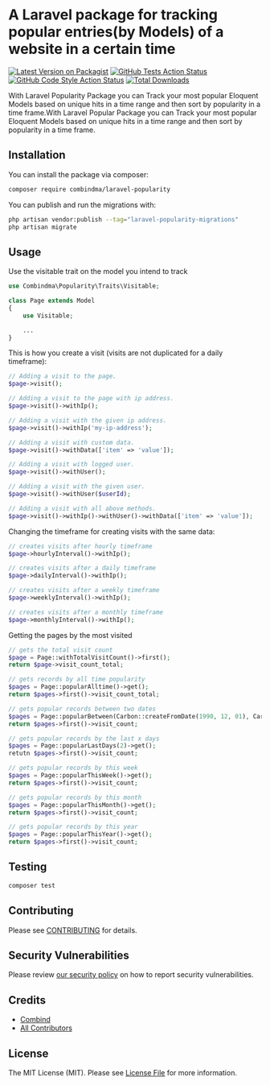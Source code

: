 # A Laravel package for tracking popular entries(by Models) of a website in a certain time

[![Latest Version on Packagist](https://img.shields.io/packagist/v/combindma/laravel-popularity.svg?style=flat-square)](https://packagist.org/packages/combindma/laravel-popularity)
[![GitHub Tests Action Status](https://img.shields.io/github/workflow/status/combindma/laravel-popularity/run-tests?label=tests)](https://github.com/combindma/laravel-popularity/actions?query=workflow%3Arun-tests+branch%3Amain)
[![GitHub Code Style Action Status](https://img.shields.io/github/workflow/status/combindma/laravel-popularity/Fix%20PHP%20code%20style%20issues?label=code%20style)](https://github.com/combindma/laravel-popularity/actions?query=workflow%3A"Fix+PHP+code+style+issues"+branch%3Amain)
[![Total Downloads](https://img.shields.io/packagist/dt/combindma/laravel-popularity.svg?style=flat-square)](https://packagist.org/packages/combindma/laravel-popularity)

With Laravel Popularity Package you can Track your most popular Eloquent Models based on unique hits in a time range and then sort by popularity in a time frame.With Laravel Popular Package you can Track your most popular Eloquent Models based on unique hits in a time range and then sort by popularity in a time frame.

## Installation

You can install the package via composer:

```bash
composer require combindma/laravel-popularity
```

You can publish and run the migrations with:

```bash
php artisan vendor:publish --tag="laravel-popularity-migrations"
php artisan migrate
```

## Usage

Use the visitable trait on the model you intend to track
```php
use Combindma\Popularity\Traits\Visitable;

class Page extends Model
{
    use Visitable;

    ...
}
```

This is how you create a visit (visits are not duplicated for a daily timeframe):
```php
// Adding a visit to the page.
$page->visit();

// Adding a visit to the page with ip address.
$page->visit()->withIp();

// Adding a visit with the given ip address.
$page->visit()->withIp('my-ip-address');

// Adding a visit with custom data.
$page->visit()->withData(['item' => 'value']);

// Adding a visit with logged user.
$page->visit()->withUser();

// Adding a visit with the given user.
$page->visit()->withUser($userId);

// Adding a visit with all above methods.
$page->visit()->withIp()->withUser()->withData(['item' => 'value']);
```

Changing the timeframe for creating visits with the same data:
```php
// creates visits after hourly timeframe
$page->hourlyInterval()->withIp();

// creates visits after a daily timeframe
$page->dailyInterval()->withIp();

// creates visits after a weekly timeframe
$page->weeklyInterval()->withIp();

// creates visits after a monthly timeframe
$page->monthlyInterval()->withIp();
```

Getting the pages by the most visited
```php
// gets the total visit count
$page = Page::withTotalVisitCount()->first();
return $page->visit_count_total;

// gets records by all time popularity
$pages = Page::popularAlltime()->get();
return $pages->first()->visit_count_total;

// gets popular records between two dates
$pages = Page::popularBetween(Carbon::createFromDate(1990, 12, 01), Carbon::createFromDate(1990, 12, 04))->get();
return $pages->first()->visit_count;

// gets popular records by the last x days
$pages = Page::popularLastDays(2)->get();
retutn $pages->first()->visit_count;

// gets popular records by this week
$pages = Page::popularThisWeek()->get();
return $pages->first()->visit_count;

// gets popular records by this month
$pages = Page::popularThisMonth()->get();
return $pages->first()->visit_count;

// gets popular records by this year
$pages = Page::popularThisYear()->get();
return $pages->first()->visit_count;
```

## Testing

```bash
composer test
```

## Contributing

Please see [CONTRIBUTING](CONTRIBUTING.md) for details.

## Security Vulnerabilities

Please review [our security policy](../../security/policy) on how to report security vulnerabilities.

## Credits

- [Combind](https://github.com/combindma)
- [All Contributors](../../contributors)

## License

The MIT License (MIT). Please see [License File](LICENSE.md) for more information.
